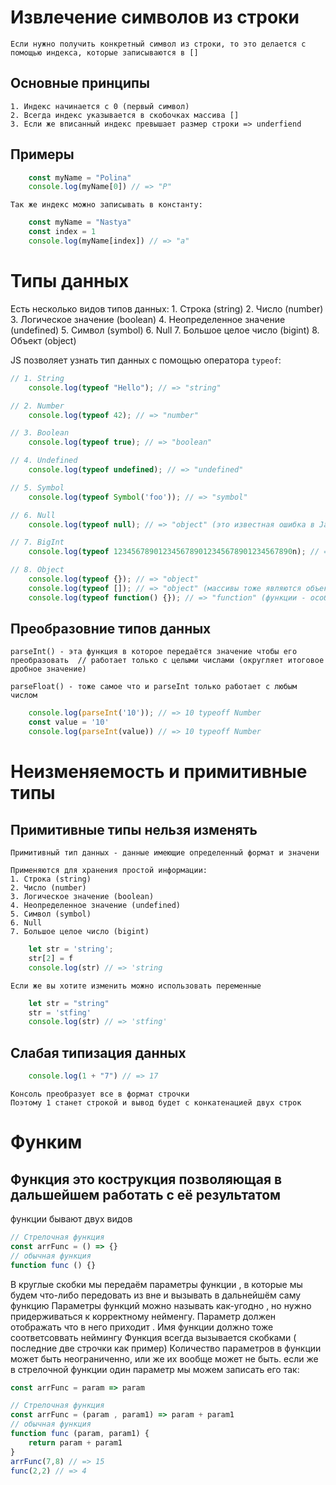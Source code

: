 # Извлечение символов из строки
    Если нужно получить конкретный символ из строки, то это делается с помощью индекса, которые записываются в []

## Основные принципы

    1. Индекс начинается с 0 (первый символ)
    2. Всегда индекс указывается в скобочках массива []
    3. Если же вписанный индекс превышает размер строки => underfiend

## Примеры

```javascript
    const myName = "Polina"
    console.log(myName[0]) // => "P"
```
    Так же индекс можно записывать в константу:
```javascript
    const myName = "Nastya"
    const index = 1
    console.log(myName[index]) // => "a"
```

# Типы данных
Есть несколько видов типов данных:
    1. Строка (string)
    2. Число (number)
    3. Логическое значение (boolean)
    4. Неопределенное значение (undefined)
    5. Символ (symbol)
    6. Null
    7. Большое целое число (bigint)
    8. Объект (object)

JS позволяет узнать тип данных с помощью оператора `typeof`:

```javascript
// 1. String
    console.log(typeof "Hello"); // => "string"

// 2. Number
    console.log(typeof 42); // => "number"

// 3. Boolean
    console.log(typeof true); // => "boolean"

// 4. Undefined
    console.log(typeof undefined); // => "undefined"

// 5. Symbol
    console.log(typeof Symbol('foo')); // => "symbol"

// 6. Null
    console.log(typeof null); // => "object" (это известная ошибка в JavaScript)

// 7. BigInt
    console.log(typeof 1234567890123456789012345678901234567890n); // => "bigint"

// 8. Object
    console.log(typeof {}); // => "object"
    console.log(typeof []); // => "object" (массивы тоже являются объектами)
    console.log(typeof function() {}); // => "function" (функции - особый вид объектов)
```
## Преобразовние типов данных
    parseInt() - эта функция в которое передаётся значение чтобы его преобразовать  // работает только с целыми числами (округляет итоговое дробное значение)
    
    parseFloat() - тоже самое что и parseInt только работает с любым числом

```javascript
    console.log(parseInt('10')); // => 10 typeoff Number
    const value = '10'
    console.log(parseInt(value)) // => 10 typeoff Number
```

# Неизменяемость и примитивные типы

## Примитивные типы нельзя изменять
    Примитивный тип данных - данные имеющие определенный формат и значени 
    
    Применяются для хранения простой информации:
    1. Строка (string)
    2. Число (number)
    3. Логическое значение (boolean)
    4. Неопределенное значение (undefined)
    5. Символ (symbol)
    6. Null
    7. Большое целое число (bigint)

```javascript
    let str = 'string';
    str[2] = f
    console.log(str) // => 'string
```

    Если же вы хотите изменить можно использовать переменные

```javascript
    let str = "string"
    str = 'stfing'
    console.log(str) // => 'stfing'
```

## Слабая типизация данных

```javascript
    console.log(1 + "7") // => 17
```
    Консоль преобразует все в формат строчки 
    Поэтому 1 станет строкой и вывод будет с конкатенацией двух строк


# Функим 

## Функция это кострукция позволяющая в дальшейшем работать с её результатом
функции бывают двух видов

```javascript
// Стрелочная функция
const arrFunc = () => {}
// обычная функция
function func () {}
```
В круглые скобки мы передаём параметры функции , в которые мы будем что-либо передовать из вне и вызывать в дальнейшём саму функцию
Параметры функций можно называть как-угодно , но нужно придерживаться к корректному нейменгу. Параметр должен отображать что в него приходит . 
Имя функции должно тоже соответсоввать неймингу
Функция всегда вызывается скобками ( последние две строчки как пример)
Количество параметров в функции может быть неограниченно, или же их вообще может не быть.
если же в стрелочной функции один параметр мы можем записать его так:
```javascript
const arrFunc = param => param
```
```javascript
// Стрелочная функция
const arrFunc = (param , param1) => param + param1
// обычная функция
function func (param, param1) {
    return param + param1
}
arrFunc(7,8) // => 15
func(2,2) // => 4
```

